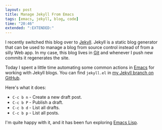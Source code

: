 ```yaml
---
layout: post
title: Manage Jekyll From Emacs
tags: [emacs, jekyll, blog, code]
time: "20:46"
extended: ":EXTENDED:"
---
```


I recently switched this blog over to
[Jekyll](http://github.com/mojombo/jekyll/tree/master).  Jekyll is a
static blog generator that can be used to manage a blog from source
control instead of from a silly Web app.  In my case, this blog lives
in [Git](http://git.or.cz) and whenever I push new commits it
regenerates the site.

Today I spent a little time automating some common actions in
[Emacs](http://www.gnu.org/software/emacs/) for working with Jekyll
blogs.  You can find `jekyll.el` in [my Jekyll branch on
GitHub](http;//github.com/metajack/jekyll/tree/master/emacs/jekyll.el).

Here's what it does:

* `C-c b n` - Create a new draft post.
* `C-c b P` - Publish a draft.
* `C-c b d` - List all drafts.
* `C-c b p` - List all posts.

I'm quite happy with it, and it has been fun exploring [Emacs
Lisp](http://en.wikipedia.org/wiki/Emacs_Lisp).
